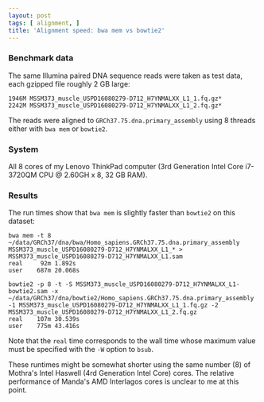 ```yaml
---
layout: post
tags: [ alignment, ]
title: 'Alignment speed: bwa mem vs bowtie2'
---
```


### Benchmark data

The same Illumina paired DNA sequence reads were taken as test data, each gzipped file roughly 2 GB large:

```
1946M MSSM373_muscle_USPD16080279-D712_H7YNMALXX_L1_1.fq.gz*
2242M MSSM373_muscle_USPD16080279-D712_H7YNMALXX_L1_2.fq.gz*
```

The reads were aligned to `GRCh37.75.dna.primary_assembly` using 8 threads either with `bwa mem` or `bowtie2`.


### System

All 8 cores of my Lenovo ThinkPad computer (3rd Generation Intel Core i7-3720QM CPU @ 2.60GH x 8, 32 GB RAM).

### Results

The run times show that `bwa mem` is slightly faster than `bowtie2` on this dataset:

```
bwa mem -t 8 ~/data/GRCh37/dna/bwa/Homo_sapiens.GRCh37.75.dna.primary_assembly MSSM373_muscle_USPD16080279-D712_H7YNMALXX_L1_* > MSSM373_muscle_USPD16080279-D712_H7YNMALXX_L1.sam
real     92m 1.892s
user    687m 20.068s

bowtie2 -p 8 -t -S MSSM373_muscle_USPD16080279-D712_H7YNMALXX_L1-bowtie2.sam -x ~/data/GRCh37/dna/bowtie2/Homo_sapiens.GRCh37.75.dna.primary_assembly -1 MSSM373_muscle_USPD16080279-D712_H7YNMALXX_L1_1.fq.gz -2 MSSM373_muscle_USPD16080279-D712_H7YNMALXX_L1_2.fq.gz
real    107m 30.539s
user    775m 43.416s
```

Note that the `real` time corresponds to the wall time whose maximum value must be specified with the `-W` option to `bsub`.

These runtimes might be somewhat shorter using the same number (8) of Mothra's Intel Haswell (4rd Generation Intel Core) cores.  The relative performance of Manda's AMD Interlagos cores is unclear to me at this point.
